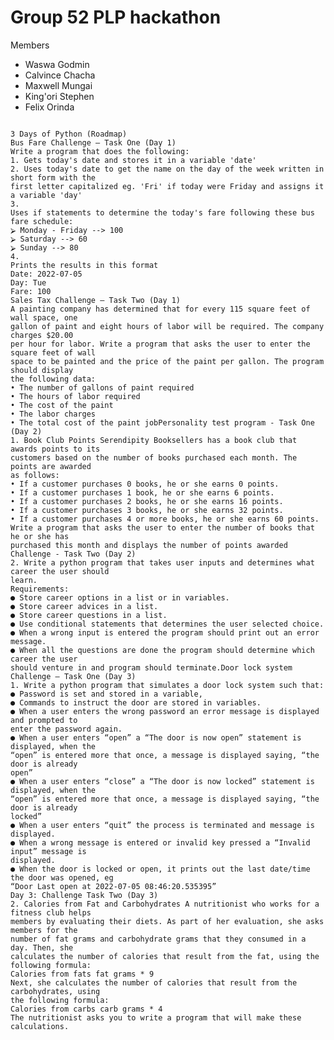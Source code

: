 # Group 52 PLP hackathon

Members
- Waswa Godmin
- Calvince Chacha
- Maxwell Mungai
- King'ori Stephen
- Felix Orinda

<pre>
<code>
3 Days of Python (Roadmap)
Bus Fare Challenge – Task One (Day 1)
Write a program that does the following:
1. Gets today's date and stores it in a variable 'date'
2. Uses today's date to get the name on the day of the week written in short form with the
first letter capitalized eg. 'Fri' if today were Friday and assigns it a variable 'day'
3.
Uses if statements to determine the today's fare following these bus fare schedule:
⮚ Monday - Friday --> 100
⮚ Saturday --> 60
⮚ Sunday --> 80
4.
Prints the results in this format
Date: 2022-07-05
Day: Tue
Fare: 100
Sales Tax Challenge – Task Two (Day 1)
A painting company has determined that for every 115 square feet of wall space, one
gallon of paint and eight hours of labor will be required. The company charges $20.00
per hour for labor. Write a program that asks the user to enter the square feet of wall
space to be painted and the price of the paint per gallon. The program should display
the following data:
• The number of gallons of paint required
• The hours of labor required
• The cost of the paint
• The labor charges
• The total cost of the paint jobPersonality test program - Task One (Day 2)
1. Book Club Points Serendipity Booksellers has a book club that awards points to its
customers based on the number of books purchased each month. The points are awarded
as follows:
• If a customer purchases 0 books, he or she earns 0 points.
• If a customer purchases 1 book, he or she earns 6 points.
• If a customer purchases 2 books, he or she earns 16 points.
• If a customer purchases 3 books, he or she earns 32 points.
• If a customer purchases 4 or more books, he or she earns 60 points.
Write a program that asks the user to enter the number of books that he or she has
purchased this month and displays the number of points awarded
Challenge - Task Two (Day 2)
2. Write a python program that takes user inputs and determines what career the user should
learn.
Requirements:
● Store career options in a list or in variables.
● Store career advices in a list.
● Store career questions in a list.
● Use conditional statements that determines the user selected choice.
● When a wrong input is entered the program should print out an error message.
● When all the questions are done the program should determine which career the user
should venture in and program should terminate.Door lock system Challenge – Task One (Day 3)
1. Write a python program that simulates a door lock system such that:
● Password is set and stored in a variable,
● Commands to instruct the door are stored in variables.
● When a user enters the wrong password an error message is displayed and prompted to
enter the password again.
● When a user enters “open” a “The door is now open” statement is displayed, when the
“open” is entered more that once, a message is displayed saying, “the door is already
open”
● When a user enters “close” a “The door is now locked” statement is displayed, when the
“open” is entered more that once, a message is displayed saying, “the door is already
locked”
● When a user enters “quit” the process is terminated and message is displayed.
● When a wrong message is entered or invalid key pressed a “Invalid input” message is
displayed.
● When the door is locked or open, it prints out the last date/time the door was opened, eg
“Door Last open at 2022-07-05 08:46:20.535395”
Day 3: Challenge Task Two (Day 3)
2. Calories from Fat and Carbohydrates A nutritionist who works for a fitness club helps
members by evaluating their diets. As part of her evaluation, she asks members for the
number of fat grams and carbohydrate grams that they consumed in a day. Then, she
calculates the number of calories that result from the fat, using the following formula:
Calories from fats fat grams * 9
Next, she calculates the number of calories that result from the carbohydrates, using
the following formula:
Calories from carbs carb grams * 4
The nutritionist asks you to write a program that will make these calculations.
</code>
</pre>
